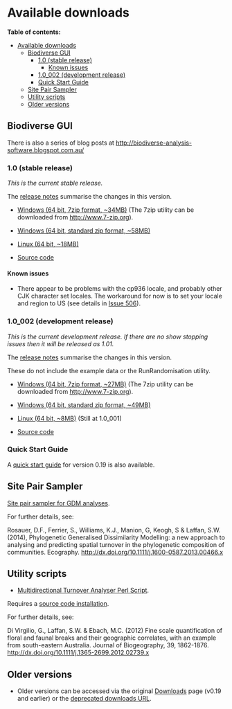 # Available downloads #

**Table of contents:**
* [Available downloads](#available-downloads)
  * [Biodiverse GUI](#biodiverse-gui)
    * [1.0 (stable release)](#10-stable-release)
      * [Known issues](#known-issues)
    * [1.0_002 (development release)](#10_002-development-release)
    * [Quick Start Guide](#quick-start-guide)
  * [Site Pair Sampler](#site-pair-sampler)
  * [Utility scripts](#utility-scripts)
  * [Older versions](#older-versions)


## Biodiverse GUI ##


There is also a series of blog posts at http://biodiverse-analysis-software.blogspot.com.au/

### 1.0 (stable release) ###

_This is the current stable release._

The [release notes](http://purl.org/biodiverse/wiki/ReleaseNotes#version-1) summarise the changes in this version.


* [Windows (64 bit, 7zip format, ~34MB)](http://biodiverse.unsw.edu.au/downloads/biodiverse_1.0_win_x64.7z)  (The 7zip utility can be downloaded from http://www.7-zip.org).

* [Windows (64 bit, standard zip format, ~58MB)](http://biodiverse.unsw.edu.au/downloads/biodiverse_1.0_win_x64.zip)

* [Linux (64 bit, ~18MB)](http://biodiverse.unsw.edu.au/downloads/biodiverse_1.0_linux64.tar.gz)

* [Source code](http://biodiverse.unsw.edu.au/downloads/biodiverse_1.0_source_code.zip)

#### Known issues ####

  * There appear to be problems with the cp936 locale, and probably other CJK character set locales.  The workaround for now is to set your locale and region to US (see details in [Issue 506](/shawnlaffan/biodiverse/issues/506)).

### 1.0_002 (development release) ###

_This is the current development release.  If there are no show stopping issues then it will be released as 1.01._

The [release notes](http://purl.org/biodiverse/wiki/ReleaseNotes#version-101) summarise the changes in this version.

  These do not include the example data or the RunRandomisation utility.  

* [Windows (64 bit, 7zip format, ~27MB)](http://biodiverse.unsw.edu.au/downloads/biodiverse_1.0_002_win_x64.7z)  (The 7zip utility can be downloaded from http://www.7-zip.org).

* [Windows (64 bit, standard zip format, ~49MB)](http://biodiverse.unsw.edu.au/downloads/biodiverse_1.0_002_win_x64.zip)

* [Linux (64 bit, ~8MB)](http://biodiverse.unsw.edu.au/downloads/biodiverse_1.0_001_linux64.tar) (Still at 1.0_001)

* [Source code]()



### Quick Start Guide ###

A [quick start guide](http://biodiverse.unsw.edu.au/downloads/Biodiverse_Quick_Start_Guide_0.19.pdf) for version 0.19 is also available.


## Site Pair Sampler ##

[Site pair sampler for GDM analyses](http://biodiverse.unsw.edu.au/downloads/site_pair_sample_64bit.7z).

For further details, see:

Rosauer, D.F., Ferrier, S., Williams, K.J., Manion, G, Keogh, S & Laffan, S.W. (2014), Phylogenetic Generalised Dissimilarity Modelling: a new approach to analysing and predicting spatial turnover in the phylogenetic composition of communities. Ecography.  http://dx.doi.org/10.1111/j.1600-0587.2013.00466.x


## Utility scripts ##

* [Multidirectional Turnover Analyser Perl Script](http://biodiverse.unsw.edu.au/downloads/multidirectional_turnover_analyser.pl).

Requires a [source code installation](Installation).

For further details, see:

Di Virgilio, G., Laffan, S.W. & Ebach, M.C. (2012) Fine scale quantification of floral and faunal breaks and their geographic correlates, with an example from south-eastern Australia. Journal of Biogeography, 39, 1862-1876.  http://dx.doi.org/10.1111/j.1365-2699.2012.02739.x

## Older versions ##

* Older versions can be accessed via the original [Downloads](https://code.google.com/p/biodiverse/downloads/list) page (v0.19 and earlier) or the [deprecated downloads URL](http://biodiverse.unsw.edu.au/downloads/deprecated/).